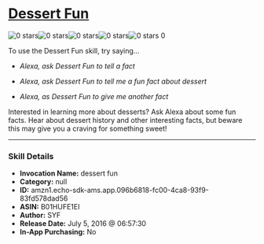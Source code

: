 # [Dessert Fun](http://alexa.amazon.com/#skills/amzn1.echo-sdk-ams.app.096b6818-fc00-4ca8-93f9-83fd578dad56)
![0 stars](../../images/ic_star_border_black_18dp_1x.png)![0 stars](../../images/ic_star_border_black_18dp_1x.png)![0 stars](../../images/ic_star_border_black_18dp_1x.png)![0 stars](../../images/ic_star_border_black_18dp_1x.png)![0 stars](../../images/ic_star_border_black_18dp_1x.png) 0

To use the Dessert Fun skill, try saying...

* *Alexa, ask Dessert Fun to tell a fact*

* *Alexa, ask Dessert Fun to tell me a fun fact about dessert*

* *Alexa, as Dessert Fun to give me another fact*

Interested in learning more about desserts? Ask Alexa about some fun facts. Hear about dessert history and other interesting facts, but beware this may give you a craving for something sweet!

***

### Skill Details

* **Invocation Name:** dessert fun
* **Category:** null
* **ID:** amzn1.echo-sdk-ams.app.096b6818-fc00-4ca8-93f9-83fd578dad56
* **ASIN:** B01HUFE1EI
* **Author:** SYF
* **Release Date:** July 5, 2016 @ 06:57:30
* **In-App Purchasing:** No
